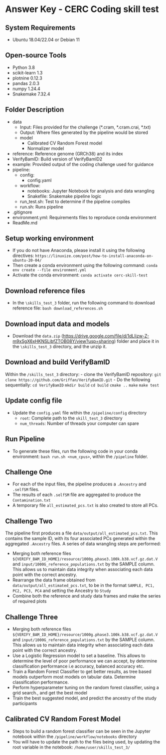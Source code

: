 
# Answer Key - CERC Coding skill test

## System Requirements
- Ubuntu 18.04/22.04 or Debian 11

## Open-source Tools
- Python 3.8
- scikit-learn 1.3
- plotnine 0.12.3
- pandas 2.0.3
- numpy 1.24.4
- Snakemake 7.32.4

## Folder Description
- data
    - Input: Files provided for the challenge (*.cram, *.cram.crai, *.txt)
    - Output: Where files generated by the pipeline would be stored
    - model
        - Calibrated CV Random Forest model
        - Normalizer model
- reference: Reference genome (GRCh38) and its index
- VerifyBamID: Build version of VerifyBamID2
- example: Provided output of the coding challenge used for guidance
- pipeline:
    - config:
        - config.yaml
    - workflow:
        - notebooks: Jupyter Notebook for analysis and data wrangling
        - Snakefile: Snakemake pipeline logic
    - run_test.sh: Test to determine if the pipeline compiles
    - run.sh: Runs pipeline
- .gitignore
- environment.yml: Requirements files to reproduce conda environment
- ReadMe.md

## Setup working environment

- If you do not have Anaconda, please install it using the following directives: `https://linuxize.com/post/how-to-install-anaconda-on-ubuntu-20-04/`
- Then create a conda environment using the following command: `conda env create --file environment.yml`
- Activate the conda environment: `conda activate cerc-skill-test`

## Download reference files
- In the `\skills_test_3` folder, run the following command to download reference file: `bash download_references.sh`

## Download input data and models
- Download the `data.zip` (https://drive.google.com/file/d/1dLIizw-Z-m9xSgX6xHKNSLibfZTOB08Y/view?usp=sharing) folder and place it in the `\skills_test_3` directory, and the unzip it.

## Download and build VerifyBamID
Within the `/skills_test_3` directory:
    - clone the VerifyBamID repository: `git clone https://github.com/Griffan/VerifyBamID.git`
    - Do the following sequentially:
        ` cd VerifyBamID `
        ` mkdir build `
        ` cd build `
        ` cmake .. `
        ` make `
        ` make test `

## Update config file
- Update the `config.yaml` file within the `/pipeline/config` directory
    - `root`: Complete path to the `skill_test_3` directory
    - `num_threads`: Number of threads your computer can spare

## Run Pipeline
- To generate these files, run the following code in your conda environment: `bash run.sh <num_cpus>`, within the `/pipeline` folder.

## Challenge One

- For each of the input files, the pipeline produces a `.Ancestry` and `.selfSM` files.
- The results of each `.selfSM` file are aggregated to produce the `Contamination.txt`
- A temporary file `all_estimated_pcs.txt` is also created to store all PCs.

## Challenge Two

The pipeline first produces a file `data/output/all_estimated_pcs.txt`. This contains the sample ID, with its four associated PCs generated within the aggregated `.Ancestry` files.
A series of data wrangling steps are performed:
- Merging both reference files `${VERIFY_BAM_ID_HOME}/resource/1000g.phase3.100k.b38.vcf.gz.dat.V` and `input/1000G_reference_populations.txt` by the SAMPLE column. This allows us to maintain data integrity when associating each data point with the correct ancestry.
- Rearrange the data frame obtained from `data/output/all_estimated_pcs.txt`, to be in the format `SAMPLE, PC1, PC2, PC3, PC4` and setting the Ancestry to `Study`
- Combine both the reference and study data frames and make the series of required plots

## Challenge Three

- Merging both reference files `${VERIFY_BAM_ID_HOME}/resource/1000g.phase3.100k.b38.vcf.gz.dat.V` and `input/1000G_reference_populations.txt` by the SAMPLE column. This allows us to maintain data integrity when associating each data point with the correct ancestry.
- Use a Logistic Regression model to set a baseline. This allows to determine the level of poor performance we can accept, by determine classification performance i.e accuracy, balanced accuracy etc.
- Train a Random Forest Classifier to get better results, as tree based models outperform most models on tabular data. Determine classification performance.
- Perform hyperparameter tuning on the random forest classifier, using a grid search., and get the best model
- Train the best suggested model, and predict the ancestry of the study participants


## Calibrated CV Random Forest Model

- Steps to build a random forest classifier can be seen in the Jupyter notebook within the `/pipeline/workflow/notebooks` directory
- You will have to update the path to the files being used, by updating the root variable in the notebook: `/home/user/skills_test_3/`
